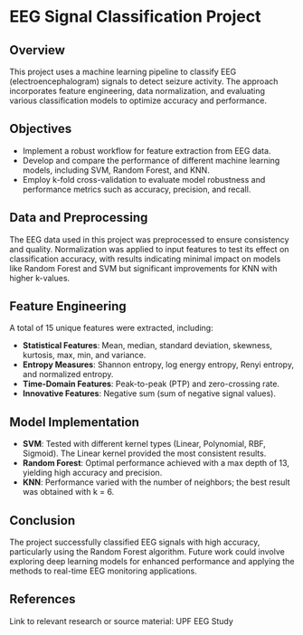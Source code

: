 # EEG Signal Classification Project

## Overview
This project uses a machine learning pipeline to classify EEG (electroencephalogram) signals to detect seizure activity. The approach incorporates feature engineering, data normalization, and evaluating various classification models to optimize accuracy and performance.

## Objectives
- Implement a robust workflow for feature extraction from EEG data.
- Develop and compare the performance of different machine learning models, including SVM, Random Forest, and KNN.
- Employ k-fold cross-validation to evaluate model robustness and performance metrics such as accuracy, precision, and recall.

## Data and Preprocessing
The EEG data used in this project was preprocessed to ensure consistency and quality. Normalization was applied to input features to test its effect on classification accuracy, with results indicating minimal impact on models like Random Forest and SVM but significant improvements for KNN with higher k-values.

## Feature Engineering
A total of 15 unique features were extracted, including:
- **Statistical Features**: Mean, median, standard deviation, skewness, kurtosis, max, min, and variance.
- **Entropy Measures**: Shannon entropy, log energy entropy, Renyi entropy, and normalized entropy.
- **Time-Domain Features**: Peak-to-peak (PTP) and zero-crossing rate.
- **Innovative Features**: Negative sum (sum of negative signal values).

## Model Implementation
- **SVM**: Tested with different kernel types (Linear, Polynomial, RBF, Sigmoid). The Linear kernel provided the most consistent results.
- **Random Forest**: Optimal performance achieved with a max depth of 13, yielding high accuracy and precision.
- **KNN**: Performance varied with the number of neighbors; the best result was obtained with k = 6.



## Conclusion
The project successfully classified EEG signals with high accuracy, particularly using the Random Forest algorithm. Future work could involve exploring deep learning models for enhanced performance and applying the methods to real-time EEG monitoring applications.

## References
Link to relevant research or source material: UPF EEG Study

